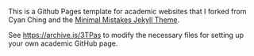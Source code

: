 This is a Github Pages template for academic websites that I forked from Cyan Ching and the [Minimal Mistakes Jekyll Theme](https://mmistakes.github.io/minimal-mistakes/).

See https://archive.is/3TPas to modify the necessary files for setting up your own academic GitHub page.
